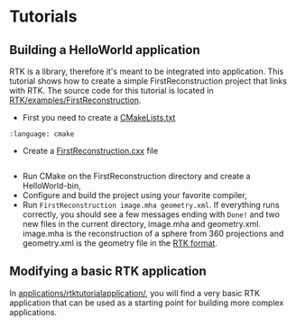 # Tutorials

## Building a HelloWorld application

RTK is a library, therefore it's meant to be integrated into application. This tutorial shows how to create a simple FirstReconstruction project that links with RTK. The source code for this tutorial is located in [RTK/examples/FirstReconstruction](https://github.com/RTKConsortium/RTK/blob/master/examples/FirstReconstruction).

*   First you need to create a [CMakeLists.txt](https://github.com/RTKConsortium/RTK/blob/master/examples/FirstReconstruction/CMakeLists.txt)

```{literalinclude} ../../examples/FirstReconstruction/CMakeLists.txt
:language: cmake
```
*   Create a [FirstReconstruction.cxx](https://github.com/RTKConsortium/RTK/blob/master/examples/FirstReconstruction/FirstReconstruction.cxx) file
```{literalinclude} ../../examples/FirstReconstruction/FirstReconstruction.cxx
```
*   Run CMake on the FirstReconstruction directory and create a HelloWorld-bin,
*   Configure and build the project using your favorite compiler,
*   Run `FirstReconstruction image.mha geometry.xml`. If everything runs correctly, you should see a few messages ending with `Done!` and two new files in the current directory, image.mha and geometry.xml. image.mha is the reconstruction of a sphere from 360 projections and geometry.xml is the geometry file in the [RTK format](./Geometry.md).

## Modifying a basic RTK application

In [applications/rtktutorialapplication/](https://github.com/RTKConsortium/RTK/blob/master/applications/rtktutorialapplication), you will find a very basic RTK application that can be used as a starting point for building more complex applications.